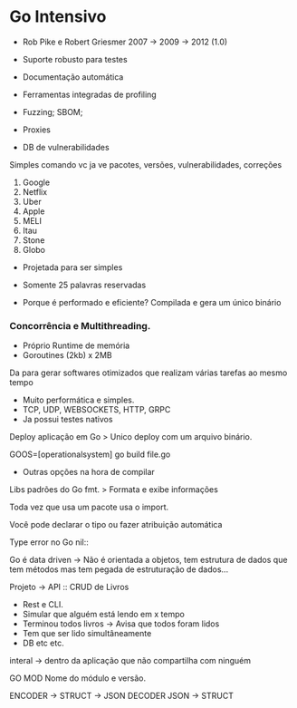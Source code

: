 # Go Intensivo

- Rob Pike e Robert Griesmer
  2007 -> 2009 -> 2012 (1.0)

- Suporte robusto para testes
- Documentação automática
- Ferramentas integradas de profiling
- Fuzzing; SBOM;
- Proxies
- DB de vulnerabilidades

Simples comando vc ja ve pacotes, versões, vulnerabilidades, correções

1. Google
2. Netflix
3. Uber
4. Apple
5. MELI
6. Itau
7. Stone
8. Globo

- Projetada para ser simples
- Somente 25 palavras reservadas

- Porque é performado e eficiente?
  Compilada e gera um único binário

### Concorrência e Multithreading.

- Próprio Runtime de memória
- Goroutines (2kb) x 2MB

Da para gerar softwares otimizados que realizam várias tarefas ao mesmo tempo

- Muito performática e simples.
- TCP, UDP, WEBSOCKETS, HTTP, GRPC
- Ja possui testes nativos

Deploy aplicação em Go > Unico deploy com um arquivo binário.

GOOS=[operationalsystem] go build file.go

- Outras opções na hora de compilar

Libs padrões do Go
fmt. > Formata e exibe informações

Toda vez que usa um pacote usa o import.

Você pode declarar o tipo ou fazer atribuição automática

Type error no Go
nil::

Go é data driven -> Não é orientada a objetos, tem estrutura de dados que tem métodos mas tem pegada de estruturação de dados...

Projeto -> API :: CRUD de Livros

- Rest e CLI.
- Simular que alguém está lendo em x tempo
- Terminou todos livros -> Avisa que todos foram lidos
- Tem que ser lido simultâneamente
- DB etc etc.

interal -> dentro da aplicação que não compartilha com ninguém

GO MOD
Nome do módulo e versão.

ENCODER -> STRUCT -> JSON
DECODER JSON -> STRUCT
